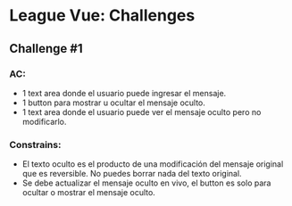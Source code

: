 # League Vue: Challenges

## Challenge #1

### AC:

* 1 text area donde el usuario puede ingresar el mensaje.
* 1 button para mostrar u ocultar el mensaje oculto.
* 1 text area donde el usuario puede ver el mensaje oculto pero no modificarlo.

### Constrains:

* El texto oculto es el producto de una modificación del mensaje original que es reversible. No puedes borrar nada del texto original.
* Se debe actualizar el mensaje oculto en vivo, el button es solo para ocultar o mostrar el mensaje oculto.